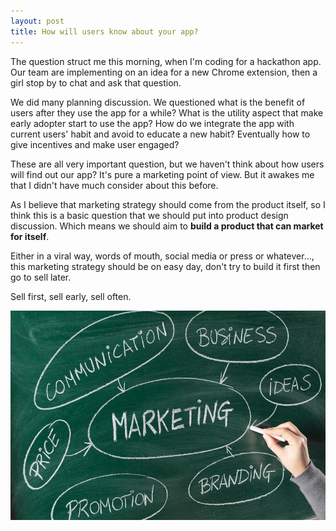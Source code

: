 ```yaml
---
layout: post
title: How will users know about your app?
---
```

The question struct me this morning, when I'm coding for a hackathon app. Our team are implementing on an idea for a new Chrome extension, then a girl stop by to chat and ask that question.

  
We did many planning discussion. We questioned what is the benefit of users after they use the app for a while? What is the utility aspect that make early adopter start to use the app? How do we integrate the app with current users' habit and avoid to educate a new habit? Eventually how to give incentives and make user engaged?

  
These are all very important question, but we haven't think about how users will find out our app? It's pure a marketing point of view. But it awakes me that I didn't have much consider about this before.

  
As I believe that marketing strategy should come from the product itself, so I think this is a basic question that we should put into product design discussion. Which means we should aim to **build a product that can market for itself**.

  
Either in a viral way, words of mouth, social media or press or whatever..., this marketing strategy should be on easy day, don't try to build it first then go to sell later.

  
Sell first, sell early, sell often.

  
  
![](/images/d98a617c-c526-467a-9467-0186c8d51729/marketing-review-2.jpg)